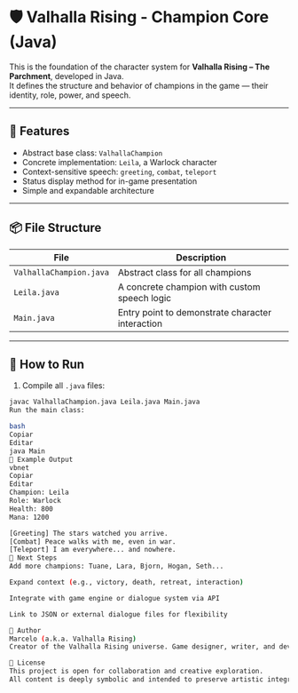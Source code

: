 # 🛡️ Valhalla Rising - Champion Core (Java)

This is the foundation of the character system for **Valhalla Rising – The Parchment**, developed in Java.  
It defines the structure and behavior of champions in the game — their identity, role, power, and speech.

---

## 🌟 Features

- Abstract base class: `ValhallaChampion`
- Concrete implementation: `Leila`, a Warlock character
- Context-sensitive speech: `greeting`, `combat`, `teleport`
- Status display method for in-game presentation
- Simple and expandable architecture

---

## 📦 File Structure

| File                 | Description                                      |
|----------------------|--------------------------------------------------|
| `ValhallaChampion.java` | Abstract class for all champions                  |
| `Leila.java`            | A concrete champion with custom speech logic     |
| `Main.java`             | Entry point to demonstrate character interaction |

---

## 🚀 How to Run

1. Compile all `.java` files:
```bash
javac ValhallaChampion.java Leila.java Main.java
Run the main class:

bash
Copiar
Editar
java Main
💬 Example Output
vbnet
Copiar
Editar
Champion: Leila
Role: Warlock
Health: 800
Mana: 1200

[Greeting] The stars watched you arrive.
[Combat] Peace walks with me, even in war.
[Teleport] I am everywhere... and nowhere.
🔧 Next Steps
Add more champions: Tuane, Lara, Bjorn, Hogan, Seth...

Expand context (e.g., victory, death, retreat, interaction)

Integrate with game engine or dialogue system via API

Link to JSON or external dialogue files for flexibility

👤 Author
Marcelo (a.k.a. Valhalla Rising)
Creator of the Valhalla Rising universe. Game designer, writer, and developer of symbolic systems that connect art and code.

🧩 License
This project is open for collaboration and creative exploration.
All content is deeply symbolic and intended to preserve artistic integrity.
